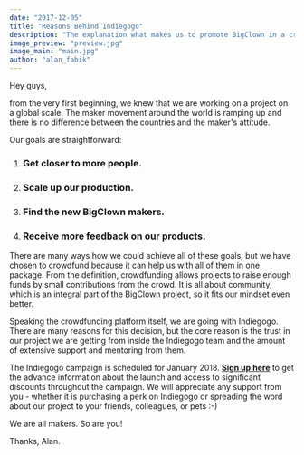 ```yaml
---
date: "2017-12-05"
title: "Reasons Behind Indiegogo"
description: "The explanation what makes us to promote BigClown in a crowdfunding campaign"
image_preview: "preview.jpg"
image_main: "main.jpg"
author: "alan_fabik"
---
```


Hey guys,

from the very first beginning, we knew that we are working on a project on a global scale. The maker movement around the world is ramping up and there is no difference between the countries and the maker's attitude.

Our goals are straightforward:

1. ### Get closer to more people.

2. ### Scale up our production.

3. ### Find the new BigClown makers.

4. ### Receive more feedback on our products.

There are many ways how we could achieve all of these goals, but we have chosen to crowdfund because it can help us with all of them in one package. From the definition, crowdfunding allows projects to raise enough funds by small contributions from the crowd. It is all about community, which is an integral part of the BigClown project, so it fits our mindset even better.

Speaking the crowdfunding platform itself, we are going with Indiegogo. There are many reasons for this decision, but the core reason is the trust in our project we are getting from inside the Indiegogo team and the amount of extensive support and mentoring from them.

The Indiegogo campaign is scheduled for January 2018. [**Sign up here**](https://soon.bigclown.com/) to get the advance information about the launch and access to significant discounts throughout the campaign. We will appreciate any support from you - whether it is purchasing a perk on Indiegogo or spreading the word about our project to your friends, colleagues, or pets :-)

We are all makers. So are you!

Thanks, Alan.

